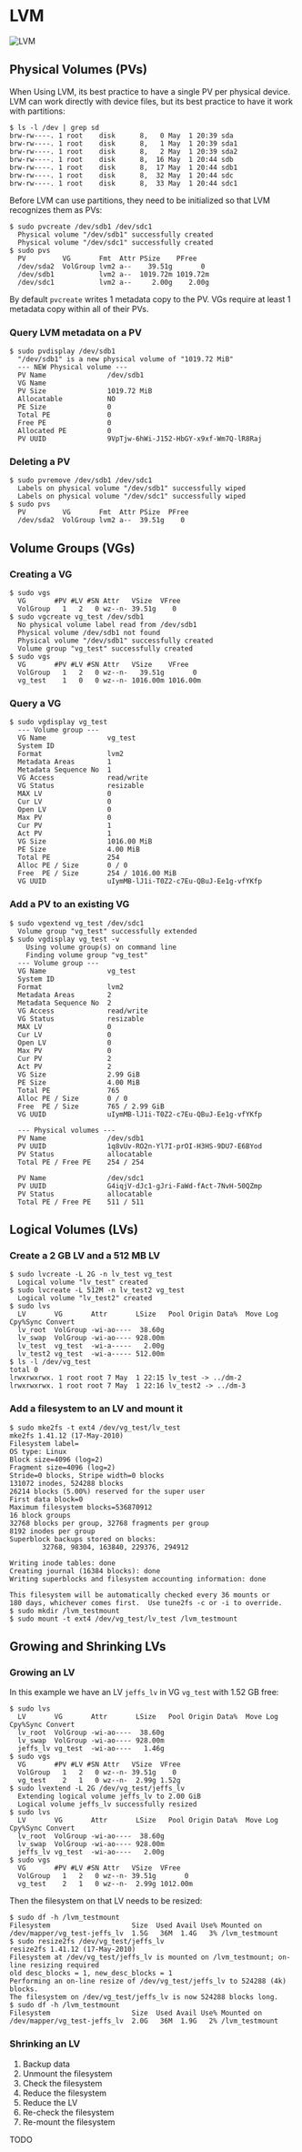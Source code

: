 # LVM

![LVM](http://upload.wikimedia.org/wikipedia/commons/thumb/e/e6/Lvm.svg/500px-Lvm.svg.png)

## Physical Volumes (PVs)

When Using LVM, its best practice to have a single PV per physical device. LVM can work directly with device files, but its best practice to have it work with partitions:

```
$ ls -l /dev | grep sd
brw-rw----. 1 root    disk      8,   0 May  1 20:39 sda
brw-rw----. 1 root    disk      8,   1 May  1 20:39 sda1
brw-rw----. 1 root    disk      8,   2 May  1 20:39 sda2
brw-rw----. 1 root    disk      8,  16 May  1 20:44 sdb
brw-rw----. 1 root    disk      8,  17 May  1 20:44 sdb1
brw-rw----. 1 root    disk      8,  32 May  1 20:44 sdc
brw-rw----. 1 root    disk      8,  33 May  1 20:44 sdc1
```

Before LVM can use partitions, they need to be initialized so that LVM recognizes them as PVs:

```
$ sudo pvcreate /dev/sdb1 /dev/sdc1
  Physical volume "/dev/sdb1" successfully created
  Physical volume "/dev/sdc1" successfully created
$ sudo pvs
  PV         VG       Fmt  Attr PSize    PFree
  /dev/sda2  VolGroup lvm2 a--    39.51g       0
  /dev/sdb1           lvm2 a--  1019.72m 1019.72m
  /dev/sdc1           lvm2 a--     2.00g    2.00g
```

By default `pvcreate` writes 1 metadata copy to the PV. VGs require at least 1 metadata copy within all of their PVs.

### Query LVM metadata on a PV

```
$ sudo pvdisplay /dev/sdb1
  "/dev/sdb1" is a new physical volume of "1019.72 MiB"
  --- NEW Physical volume ---
  PV Name               /dev/sdb1
  VG Name
  PV Size               1019.72 MiB
  Allocatable           NO
  PE Size               0
  Total PE              0
  Free PE               0
  Allocated PE          0
  PV UUID               9VpTjw-6hWi-J152-HbGY-x9xf-Wm7Q-lR8Raj
```

### Deleting a PV

```
$ sudo pvremove /dev/sdb1 /dev/sdc1
  Labels on physical volume "/dev/sdb1" successfully wiped
  Labels on physical volume "/dev/sdc1" successfully wiped
$ sudo pvs
  PV         VG       Fmt  Attr PSize  PFree
  /dev/sda2  VolGroup lvm2 a--  39.51g    0
```

## Volume Groups (VGs)

### Creating a VG

```
$ sudo vgs
  VG       #PV #LV #SN Attr   VSize  VFree
  VolGroup   1   2   0 wz--n- 39.51g    0
$ sudo vgcreate vg_test /dev/sdb1
  No physical volume label read from /dev/sdb1
  Physical volume /dev/sdb1 not found
  Physical volume "/dev/sdb1" successfully created
  Volume group "vg_test" successfully created
$ sudo vgs
  VG       #PV #LV #SN Attr   VSize    VFree
  VolGroup   1   2   0 wz--n-   39.51g       0
  vg_test    1   0   0 wz--n- 1016.00m 1016.00m
```

### Query a VG

```
$ sudo vgdisplay vg_test
  --- Volume group ---
  VG Name               vg_test
  System ID
  Format                lvm2
  Metadata Areas        1
  Metadata Sequence No  1
  VG Access             read/write
  VG Status             resizable
  MAX LV                0
  Cur LV                0
  Open LV               0
  Max PV                0
  Cur PV                1
  Act PV                1
  VG Size               1016.00 MiB
  PE Size               4.00 MiB
  Total PE              254
  Alloc PE / Size       0 / 0
  Free  PE / Size       254 / 1016.00 MiB
  VG UUID               uIymMB-lJ1i-T0Z2-c7Eu-QBuJ-Ee1g-vfYKfp
```

### Add a PV to an existing VG

```
$ sudo vgextend vg_test /dev/sdc1
  Volume group "vg_test" successfully extended
$ sudo vgdisplay vg_test -v
    Using volume group(s) on command line
    Finding volume group "vg_test"
  --- Volume group ---
  VG Name               vg_test
  System ID
  Format                lvm2
  Metadata Areas        2
  Metadata Sequence No  2
  VG Access             read/write
  VG Status             resizable
  MAX LV                0
  Cur LV                0
  Open LV               0
  Max PV                0
  Cur PV                2
  Act PV                2
  VG Size               2.99 GiB
  PE Size               4.00 MiB
  Total PE              765
  Alloc PE / Size       0 / 0
  Free  PE / Size       765 / 2.99 GiB
  VG UUID               uIymMB-lJ1i-T0Z2-c7Eu-QBuJ-Ee1g-vfYKfp

  --- Physical volumes ---
  PV Name               /dev/sdb1
  PV UUID               1q8vUv-RO2n-Yl7I-prOI-H3HS-9DU7-E6BYod
  PV Status             allocatable
  Total PE / Free PE    254 / 254

  PV Name               /dev/sdc1
  PV UUID               G4iqjV-dJc1-gJri-FaWd-fAct-7NvH-50QZmp
  PV Status             allocatable
  Total PE / Free PE    511 / 511

```

## Logical Volumes (LVs)

### Create a 2 GB LV and a 512 MB LV

```
$ sudo lvcreate -L 2G -n lv_test vg_test
  Logical volume "lv_test" created
$ sudo lvcreate -L 512M -n lv_test2 vg_test
  Logical volume "lv_test2" created
$ sudo lvs
  LV       VG       Attr       LSize   Pool Origin Data%  Move Log Cpy%Sync Convert
  lv_root  VolGroup -wi-ao----  38.60g
  lv_swap  VolGroup -wi-ao---- 928.00m
  lv_test  vg_test  -wi-a-----   2.00g
  lv_test2 vg_test  -wi-a----- 512.00m
$ ls -l /dev/vg_test
total 0
lrwxrwxrwx. 1 root root 7 May  1 22:15 lv_test -> ../dm-2
lrwxrwxrwx. 1 root root 7 May  1 22:16 lv_test2 -> ../dm-3
```

### Add a filesystem to an LV and mount it

```
$ sudo mke2fs -t ext4 /dev/vg_test/lv_test
mke2fs 1.41.12 (17-May-2010)
Filesystem label=
OS type: Linux
Block size=4096 (log=2)
Fragment size=4096 (log=2)
Stride=0 blocks, Stripe width=0 blocks
131072 inodes, 524288 blocks
26214 blocks (5.00%) reserved for the super user
First data block=0
Maximum filesystem blocks=536870912
16 block groups
32768 blocks per group, 32768 fragments per group
8192 inodes per group
Superblock backups stored on blocks:
        32768, 98304, 163840, 229376, 294912

Writing inode tables: done
Creating journal (16384 blocks): done
Writing superblocks and filesystem accounting information: done

This filesystem will be automatically checked every 36 mounts or
180 days, whichever comes first.  Use tune2fs -c or -i to override.
$ sudo mkdir /lvm_testmount
$ sudo mount -t ext4 /dev/vg_test/lv_test /lvm_testmount
```

## Growing and Shrinking LVs

### Growing an LV

In this example we have an LV `jeffs_lv` in VG `vg_test` with 1.52 GB free:

```
$ sudo lvs
  LV       VG       Attr       LSize   Pool Origin Data%  Move Log Cpy%Sync Convert
  lv_root  VolGroup -wi-ao----  38.60g
  lv_swap  VolGroup -wi-ao---- 928.00m
  jeffs_lv vg_test  -wi-ao----   1.46g
$ sudo vgs
  VG       #PV #LV #SN Attr   VSize  VFree
  VolGroup   1   2   0 wz--n- 39.51g    0
  vg_test    2   1   0 wz--n-  2.99g 1.52g
$ sudo lvextend -L 2G /dev/vg_test/jeffs_lv
  Extending logical volume jeffs_lv to 2.00 GiB
  Logical volume jeffs_lv successfully resized
$ sudo lvs
  LV       VG       Attr       LSize   Pool Origin Data%  Move Log Cpy%Sync Convert
  lv_root  VolGroup -wi-ao----  38.60g
  lv_swap  VolGroup -wi-ao---- 928.00m
  jeffs_lv vg_test  -wi-ao----   2.00g
$ sudo vgs
  VG       #PV #LV #SN Attr   VSize  VFree
  VolGroup   1   2   0 wz--n- 39.51g       0
  vg_test    2   1   0 wz--n-  2.99g 1012.00m
```

Then the filesystem on that LV needs to be resized:

```
$ sudo df -h /lvm_testmount
Filesystem                    Size  Used Avail Use% Mounted on
/dev/mapper/vg_test-jeffs_lv  1.5G   36M  1.4G   3% /lvm_testmount
$ sudo resize2fs /dev/vg_test/jeffs_lv
resize2fs 1.41.12 (17-May-2010)
Filesystem at /dev/vg_test/jeffs_lv is mounted on /lvm_testmount; on-line resizing required
old desc_blocks = 1, new_desc_blocks = 1
Performing an on-line resize of /dev/vg_test/jeffs_lv to 524288 (4k) blocks.
The filesystem on /dev/vg_test/jeffs_lv is now 524288 blocks long.
$ sudo df -h /lvm_testmount
Filesystem                    Size  Used Avail Use% Mounted on
/dev/mapper/vg_test-jeffs_lv  2.0G   36M  1.9G   2% /lvm_testmount
```

### Shrinking an LV

1. Backup data
2. Unmount the filesystem
3. Check the filesystem
4. Reduce the filesystem
5. Reduce the LV
6. Re-check the filesystem
7. Re-mount the filesystem

TODO
